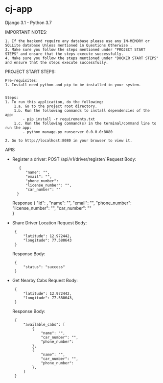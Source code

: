 # cj-app
Django 3.1 - Python 3.7

IMPORTANT NOTES:

    1. If the backend require any database please use any IN-MEMORY or SQLLite database Unless mentioned in Questions Otherwise .
    3. Make sure you follow the steps mentioned under "PROJECT START STEPS" and ensure that the steps execute successfully. 
    4. Make sure you follow the steps mentioned under "DOCKER START STEPS" and ensure that the steps execute successfully. 

PROJECT START STEPS:

    Pre-requisites:
    1. Install need python and pip to be installed in your system.


    Steps:
    1. To run this application, do the following:
        1.a. Go to the project root directory.
        1.b. Run the following commands to install dependencies of the app:
        	- pip install -r requirements.txt
        1.c. Run the following command(s) in the terminal/command line to run the app:    
            - python manage.py runserver 0.0.0.0:8080
    
    2. Go to http://localhost:8080 in your browser to view it.

APIS

- Register a driver:
    POST /api/v1/driver/register/
    Request Body: 

         {
            "name": "",               
            "email": "",              
            "phone_number":           
            "license_number": "",     
            "car_number": ""
        } 
    
   Response
        {
        "id": ,
        "name": "",
        "email": "",
        "phone_number":
        "license_number": "",
        "car_number": ""    
        } 
   
 - Share Driver Location
    Request Body: 

        {
            "latitude": 12.972442,
            "longitude": 77.580643 
        }
    Response Body:

        {
            "status": "success"
        }
 
 - Get Nearby Cabs
    Request Body: 

        {
            "latitude": 12.972442,
            "longitude": 77.580643,
        } 
   
   Response Body:  

        {
            "available_cabs": [
                {
                    "name": "",
                    "car_number": "",
                    "phone_number": 
                },
                {
                    "name": "",
                    "car_number": "",
                    "phone_number": 
                },
            ]
        }  



